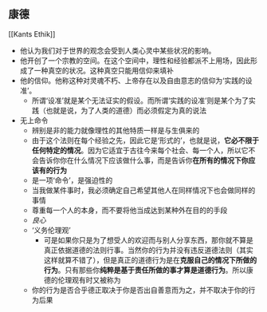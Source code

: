 ## 康德
[[Kants Ethik]]
- 他认为我们对于世界的观念会受到人类心灵中某些状况的影响。
- 他开创了一个宗教的空间。在这个空间中，理性和经验都派不上用场，因此形成了一种真空的状况。这种真空只能用信仰来填补
- 他的信仰。他称这种对灵魂不朽、上帝存在以及自由意志的信仰为‘实践的设准’。
	- 所谓‘设准’就是某个无法证实的假设。而所谓‘实践的设准’则是某个为了实践（也就是说，为了人类的道德）而必须假定为真的说法
- 无上命令
	- 辨别是非的能力就像理性的其他特质一样是与生俱来的
	- 由于这个法则在每个经验之先，因此它是‘形式的’，也就是说，**它必不限于任何特定的情况**。因为它适宜于古往今来每个社会、每一个人，所以它不会告诉你你在什么情况下应该做什么事，而是告诉你**在所有的情况下你应该有的行为**
	- 是一项‘命令’，是强迫性的
	- 当我做某件事时，我必须确定自己希望其他人在同样情况下也会做同样的事情
	- 尊重每一个人的本身，而不要将他当成达到某种外在目的的手段
	- *良心*
	- ‘义务伦理观’
		- 可是如果你只是为了想受人的欢迎而与别人分享东西，那你就不算是真正依据道德的法则行事。当然你的行为并没有违反道德法则（其实这样就算不错了），但是真正的道德行为是在**克服自己的情况下所做的行为**。只有那些你**纯粹是基于责任所做的事才算是道德行为**。所以康德的伦理观有时又被称为
	- 你的行为是否合乎德正取决于你是否出自善意而为之，并不取决于你的行为后果